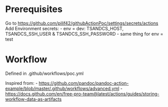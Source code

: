 # Prerequisites
Go to https://github.com/pilif42/githubActionPoc/settings/secrets/actions
Add Environment secrets:
    - env = dev: TSANDCS_HOST, TSANDCS_SSH_USER & TSANDCS_SSH_PASSWORD
    - same thing for env = test


# Workflow
Defined in .github/workflows/poc.yml

Inspired from:
    - https://github.com/pandoc/pandoc-action-example/blob/master/.github/workflows/advanced.yml
    - https://docs.github.com/en/free-pro-team@latest/actions/guides/storing-workflow-data-as-artifacts



